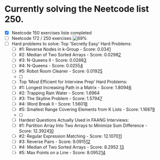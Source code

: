 # Currently solving the Neetcode list 250.

- [x] Neetcode 150 exercises liste completed 
- [ ] Neetcode 172 / 250 exercises ![69%](https://progress-bar.xyz/69)
- [ ] Hard problems to solve:
    Top 'Secretly Easy' Hard Problems:
    - [ ] #1: Reverse Nodes in k-Group - Score: 0.034[1](https://leetcode.com/problems/reverse-nodes-in-k-group/description/)
    - [ ] #2: Median of Two Sorted Arrays - Score: 0.0298[2](https://leetcode.com/problems/median-of-two-sorted-arrays/description/)
    - [ ] #3: N-Queens II - Score: 0.0288[3](https://leetcode.com/problems/n-queens-ii/description/)
    - [ ] #4: N-Queens - Score: 0.0255[4](https://leetcode.com/problems/n-queens/)
    - [ ] #5: Robot Room Cleaner - Score: 0.0192[5](https://leetcode.ca/all/489.html)
    - [ ] 
    - [ ] Top 'Most Efficient for Interview Prep' Hard Problems:
    - [ ] #1: Longest Increasing Path in a Matrix - Score: 1.8094[6](https://leetcode.com/problems/longest-increasing-path-in-a-matrix/description/)
    - [ ] #2: Trapping Rain Water - Score: 1.6964
    - [ ] #3: The Skyline Problem - Score: 1.5794[7](https://leetcode.com/problems/the-skyline-problem/description/)
    - [ ] #4: Word Break II - Score: 1.5601[8](https://leetcode.com/problems/word-break-ii/description/)
    - [ ] #5: Smallest Range Covering Elements from K Lists - Score: 1.1687[9](https://leetcode.com/problems/smallest-range-covering-elements-from-k-lists/description/)
    - [ ] 
    - [ ] Hardest Questions Actually Used in FAANG Interviews:
    - [ ] #1: Partition Array Into Two Arrays to Minimize Sum Difference - Score: 12.3924[10](https://leetcode.com/problems/partition-array-into-two-arrays-to-minimize-sum-difference/description/)
    - [ ] #2: Regular Expression Matching - Score: 12.1070[11](https://leetcode.com/problems/regular-expression-matching/description/)
    - [ ] #3: Reverse Pairs - Score: 9.0915[12](https://leetcode.com/problems/reverse-pairs/description/)
    - [ ] #4: Median of Two Sorted Arrays - Score: 8.2952 [13]()
    - [ ] #5: Max Points on a Line - Score: 8.0952[14](https://leetcode.com/problems/max-points-on-a-line/description/)